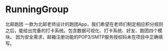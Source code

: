 # RunningGroup
北邮跑团
一款为北邮老师设计的跑团App，我们希望在老师们制定相应积分规则之后，能给出完备的打卡系统。包含数据可视化、打卡系统、好友、跑团四个模块。
因为安全需求，邮箱注册功能的POP3/SMTP服务授权码未在项目中正确填写。
